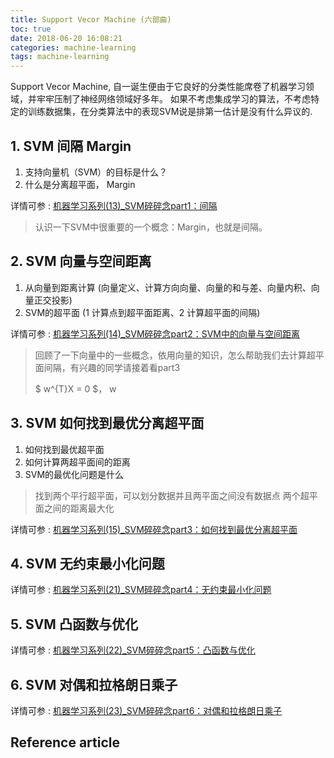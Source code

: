 ```yaml
---
title: Support Vecor Machine (六部曲)
toc: true
date: 2018-06-20 16:08:21
categories: machine-learning
tags: machine-learning
---
```


Support Vecor Machine, 自一诞生便由于它良好的分类性能席卷了机器学习领域，并牢牢压制了神经网络领域好多年。 如果不考虑集成学习的算法，不考虑特定的训练数据集，在分类算法中的表现SVM说是排第一估计是没有什么异议的.

<!-- more -->

## 1. SVM 间隔 Margin

1. 支持向量机（SVM）的目标是什么？
2. 什么是分离超平面， Margin

详情可参 : [机器学习系列(13)_SVM碎碎念part1：间隔][1]

> 认识一下SVM中很重要的一个概念：Margin，也就是间隔。

## 2. SVM 向量与空间距离

1. 从向量到距离计算 (向量定义、计算方向向量、向量的和与差、向量内积、向量正交投影)
2. SVM的超平面 (1 计算点到超平面距离、2 计算超平面的间隔)

详情可参 : [机器学习系列(14)_SVM碎碎念part2：SVM中的向量与空间距离][2]

> 回顾了一下向量中的一些概念，依用向量的知识，怎么帮助我们去计算超平面间隔，有兴趣的同学请接着看part3
> 
> $ w^{T}X = 0 $， w

## 3. SVM 如何找到最优分离超平面

1. 如何找到最优超平面
2. 如何计算两超平面间的距离
3. SVM的最优化问题是什么

> 找到两个平行超平面，可以划分数据并且两平面之间没有数据点
> 两个超平面之间的距离最大化

详情可参 : [机器学习系列(15)_SVM碎碎念part3：如何找到最优分离超平面][3]

## 4. SVM 无约束最小化问题

详情可参 : [机器学习系列(21)_SVM碎碎念part4：无约束最小化问题][4]

## 5. SVM 凸函数与优化

详情可参 : [机器学习系列(22)_SVM碎碎念part5：凸函数与优化][5]

## 6. SVM 对偶和拉格朗日乘子

详情可参 : [机器学习系列(23)_SVM碎碎念part6：对偶和拉格朗日乘子][6]

## Reference article

[1]: https://blog.csdn.net/han_xiaoyang/article/details/52678373
[2]: https://blog.csdn.net/han_xiaoyang/article/details/52679559
[3]: https://blog.csdn.net/han_xiaoyang/article/details/52683653
[4]: https://blog.csdn.net/han_xiaoyang/article/details/79079540
[5]: https://blog.csdn.net/yaoqiang2011/article/details/79080100
[6]: https://blog.csdn.net/yaoqiang2011/article/details/79080123
